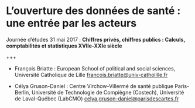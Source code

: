 # L’ouverture des données de santé : une entrée par les acteurs


Journée d’études 31 mai 2017 : **Chiffres privés, chiffres publics : Calculs, comptabilités et statistiques XVIIe-XXIe siècle**

+++

- François Briatte :  European School of political and social sciences, Université Catholique de Lille [francois.briatte@univ-catholille.fr](francois.briatte@univ-catholille.fr )

- Célya Gruson-Daniel : Centre Virchow-Villermé de santé publique Paris-Berlin, Université de Technologie de Compiègne (Costech), Université de Laval-Québec (LabCMO) [celya.gruson-daniel@parisdescartes.fr](celya.gruson-daniel@parisdescartes.fr)
